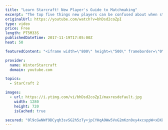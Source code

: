 ```yaml
---
title: "Learn Starcraft! New Player's Guide to Matchmaking"
excerpt: "The top five things new players can be confused about when starting off playing Starcraft 2!"
originalUrl: https://youtube.com/watch?v=bhDsd2coZpI
type: video
price: Free
length: PT5M33S
publishedDateTime: 2017-11-19T17:05:00Z
heat: 50

featuredContent: "<iframe width=\"800\" height=\"500\" frameborder=\"0\" src=\"https://www.youtube.com/embed/bhDsd2coZpI\" allow=\"accelerometer; autoplay; encrypted-media; gyroscope; picture-in-picture\" allowfullscreen></iframe>"

provider:
  name: WinterStarcraft
  domain: youtube.com

topics:
  - StarCraft 2

images:
  - url: https://i.ytimg.com/vi/bhDsd2coZpI/maxresdefault.jpg
    width: 1280
    height: 720
    isCached: true

secured: "0l9cGwNWf9DCyqh3svSG2h5zTy+jpCYHqA9Ww5VxG2mKzn0xy4xcxppW+xDXXrdoMS3fgLeWcq/UAlmGEz2bIafxhi/a340CEiJT6S2Tb9/FfTS8U6G2MzIZwT/fj48EnqFUaZg3iiZRHzh7fkWtgn+xMvKgi0yqRhzDdzlr23JTQMjwqA6/uk8z/pIPwUeJKcvcfbe05v1D1GB2WD6OQh6sL4zRRNiBK1l91s9ZEpHJLDLI98x9FlbeZ/TzS2TPl0cxYJPNBSf/nfB4BcTDhks4CK6hOssOs4AqKGiTJwnkdZMEmeYWhHiWkXBd+nHMqeG8BrIJyAbxuZ/9osB284XGfJD6wt/ZloSAAvA1XdAMY/mcnEGhdg/Q3Ii98A+tv9ZdwQVlyy3gz+pMUU/32AaP9EbbNhU0NzavDPavp3Q=;+ZREBZPagpUElyuN/Yq5HA=="
---
```


